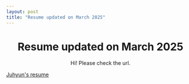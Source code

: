```yaml
--- 
layout: post
title: "Resume updated on March 2025"
---
```

# <center> Resume updated on March 2025 </center>

<center>Hi! Please check the url.</center>

<p align="center">

[Juhyun's resume](https://docs.google.com/viewer?url=https://github.com/jlee400/jlee400.github.io/blob/master/assets/JuhyunResumeinLaTex.pdf?raw=True)
  
</p>
